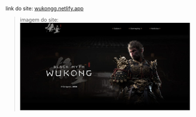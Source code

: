 link do site: <a href="https://wukongg.netlify.app/">wukongg.netlify.app</a>
<div>

> imagem do site:
<img src="assets/image/gui.png"></img>
  
</div>
